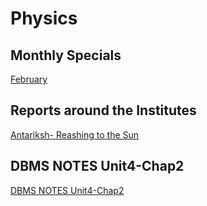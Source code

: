 # Physics

## Monthly Specials

[February](https://auriel3003.github.io/Physics/February)


## Reports around the Institutes

[Antariksh- Reashing to the Sun](https://auriel3003.github.io/Physics/Reports/Antariksh-ReachingtotheSun)


## DBMS NOTES Unit4-Chap2

[DBMS NOTES Unit4-Chap2](https://auriel3003.github.io/Physics/DBMS-U4C2)

